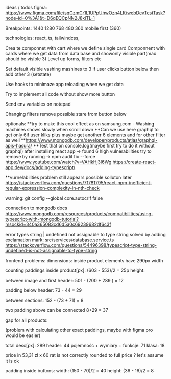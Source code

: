 ideas / todos
figma:
https://www.figma.com/file/sqGzmCr1L1UPpUhwOzn4LK/webDevTestTask?node-id=0%3A1&t=D6qEQCpNN2J8xiTL-1

Breakpoints:
1440
1280
768
480
360
mobile first (360)

technologies: react, ts, tailwindcss,

Crea
te componnet with cart where we define single card
Componnent with cards where we get data from data base and showonly visible part(max should be visible 3)
Level up forms, filters etc

Set default visible vashing mashines to 3
If user clicks button below then add other 3 (setstate)

Use hooks to minimaze app reloading when we get data

Try to implement all code without show more button

Send env variables on notepad

Changing filters remove possible stare from button below

optionals:
**try to make this cool effect as on samsung.com - Washing machines shows slowly when scroll down
**Can we use here graphql to get only 6if user kliks plus maybe get another 6 elements and for other filter as well
**https://www.mongodb.com/developer/products/atlas/graphql-apis-hasura/
**Test that on console.log(maybe first try to do it without graphql)
after installing react app -> found 6 high vulnerabilities
try to remove by running -> npm audit fix --force
https://www.youtube.com/watch?v=VAHkHj3I6Wg
https://create-react-app.dev/docs/adding-typescript/

\*\*vurnelabilities problem still appears possible solluton later
https://stackoverflow.com/questions/71781795/react-npm-inefficient-regular-expression-complexity-in-nth-check

warning: git config --global core.autocrlf false

connection to mongodb docs
https://www.mongodb.com/resources/products/compatibilities/using-typescript-with-mongodb-tutorial?msockid=340a365083cd6d5a0c69239682df6c3f

error types string | undefined not assignable to type string solved by adding exclamation mark:
src/services/database.service.ts
https://stackoverflow.com/questions/54496398/typescript-type-string-undefined-is-not-assignable-to-type-string

frontend problems:
dimensions:
inside product elements have 290px width

counting paddings inside product[px]:
(603 - 553)/2 = 25p
height:

between image and first header:
501 - (200 + 289 ) = 12

padding below header:
73 - 44 = 29

between sections:
152 - (73 + 71) = 8

two padding above can be connected
8+29 = 37

gap for all products:

<!-- (1046 - 338*3) / 2 = 16-->

(problem with calculating other exact paddings, maybe with figma pro would be easier)

total desc[px]:
289
header:
44
pojemność + wymiary + funkcje:
71
klasa:
18

price in 53,31 zł x 60 rat is not correctly rounded to full price ? let's assume it is ok

padding inside buttons:
width: (150 - 70)/2 = 40
height: (36 - 16)/2 = 8
